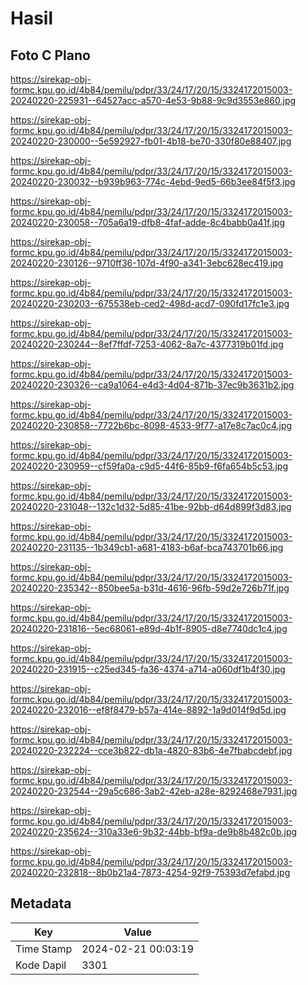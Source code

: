 # Hasil

## Foto C Plano

https://sirekap-obj-formc.kpu.go.id/4b84/pemilu/pdpr/33/24/17/20/15/3324172015003-20240220-225931--64527acc-a570-4e53-9b88-9c9d3553e860.jpg

https://sirekap-obj-formc.kpu.go.id/4b84/pemilu/pdpr/33/24/17/20/15/3324172015003-20240220-230000--5e592927-fb01-4b18-be70-330f80e88407.jpg

https://sirekap-obj-formc.kpu.go.id/4b84/pemilu/pdpr/33/24/17/20/15/3324172015003-20240220-230032--b939b963-774c-4ebd-9ed5-66b3ee84f5f3.jpg

https://sirekap-obj-formc.kpu.go.id/4b84/pemilu/pdpr/33/24/17/20/15/3324172015003-20240220-230058--705a6a19-dfb8-4faf-adde-8c4babb0a41f.jpg

https://sirekap-obj-formc.kpu.go.id/4b84/pemilu/pdpr/33/24/17/20/15/3324172015003-20240220-230126--9710ff36-107d-4f90-a341-3ebc628ec419.jpg

https://sirekap-obj-formc.kpu.go.id/4b84/pemilu/pdpr/33/24/17/20/15/3324172015003-20240220-230203--675538eb-ced2-498d-acd7-090fd17fc1e3.jpg

https://sirekap-obj-formc.kpu.go.id/4b84/pemilu/pdpr/33/24/17/20/15/3324172015003-20240220-230244--8ef7ffdf-7253-4062-8a7c-4377319b01fd.jpg

https://sirekap-obj-formc.kpu.go.id/4b84/pemilu/pdpr/33/24/17/20/15/3324172015003-20240220-230326--ca9a1064-e4d3-4d04-871b-37ec9b3631b2.jpg

https://sirekap-obj-formc.kpu.go.id/4b84/pemilu/pdpr/33/24/17/20/15/3324172015003-20240220-230858--7722b6bc-8098-4533-9f77-a17e8c7ac0c4.jpg

https://sirekap-obj-formc.kpu.go.id/4b84/pemilu/pdpr/33/24/17/20/15/3324172015003-20240220-230959--cf59fa0a-c9d5-44f6-85b9-f6fa654b5c53.jpg

https://sirekap-obj-formc.kpu.go.id/4b84/pemilu/pdpr/33/24/17/20/15/3324172015003-20240220-231048--132c1d32-5d85-41be-92bb-d64d899f3d83.jpg

https://sirekap-obj-formc.kpu.go.id/4b84/pemilu/pdpr/33/24/17/20/15/3324172015003-20240220-231135--1b349cb1-a681-4183-b6af-bca743701b66.jpg

https://sirekap-obj-formc.kpu.go.id/4b84/pemilu/pdpr/33/24/17/20/15/3324172015003-20240220-235342--850bee5a-b31d-4616-96fb-59d2e726b71f.jpg

https://sirekap-obj-formc.kpu.go.id/4b84/pemilu/pdpr/33/24/17/20/15/3324172015003-20240220-231816--5ec68061-e89d-4b1f-8905-d8e7740dc1c4.jpg

https://sirekap-obj-formc.kpu.go.id/4b84/pemilu/pdpr/33/24/17/20/15/3324172015003-20240220-231915--c25ed345-fa36-4374-a714-a060df1b4f30.jpg

https://sirekap-obj-formc.kpu.go.id/4b84/pemilu/pdpr/33/24/17/20/15/3324172015003-20240220-232016--ef8f8479-b57a-414e-8892-1a9d014f9d5d.jpg

https://sirekap-obj-formc.kpu.go.id/4b84/pemilu/pdpr/33/24/17/20/15/3324172015003-20240220-232224--cce3b822-db1a-4820-83b6-4e7fbabcdebf.jpg

https://sirekap-obj-formc.kpu.go.id/4b84/pemilu/pdpr/33/24/17/20/15/3324172015003-20240220-232544--29a5c686-3ab2-42eb-a28e-8292468e7931.jpg

https://sirekap-obj-formc.kpu.go.id/4b84/pemilu/pdpr/33/24/17/20/15/3324172015003-20240220-235624--310a33e6-9b32-44bb-bf9a-de9b8b482c0b.jpg

https://sirekap-obj-formc.kpu.go.id/4b84/pemilu/pdpr/33/24/17/20/15/3324172015003-20240220-232818--8b0b21a4-7873-4254-92f9-75393d7efabd.jpg


## Metadata

| Key        | Value               |
| ---------- | ------------------- |
| Time Stamp | 2024-02-21 00:03:19 |
| Kode Dapil | 3301                |




